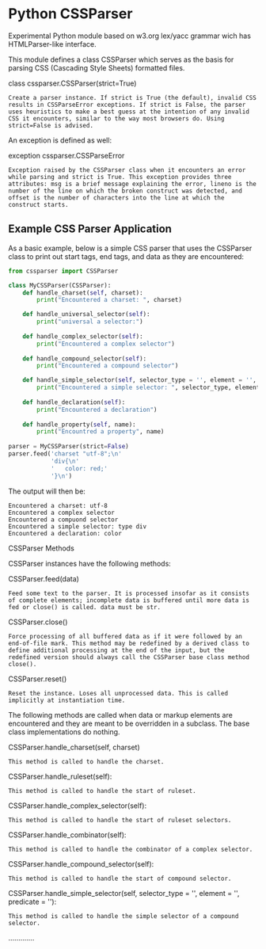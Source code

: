 Python CSSParser
======

Experimental Python module based on w3.org lex/yacc grammar wich has HTMLParser-like interface.

This module defines a class CSSParser which serves as the basis for parsing CSS (Cascading Style Sheets) formatted files.

class cssparser.CSSParser(strict=True)

    Create a parser instance. If strict is True (the default), invalid CSS results in CSSParseError exceptions. If strict is False, the parser uses heuristics to make a best guess at the intention of any invalid CSS it encounters, similar to the way most browsers do. Using strict=False is advised.

An exception is defined as well:

exception cssparser.CSSParseError

    Exception raised by the CSSParser class when it encounters an error while parsing and strict is True. This exception provides three attributes: msg is a brief message explaining the error, lineno is the number of the line on which the broken construct was detected, and offset is the number of characters into the line at which the construct starts.


Example CSS Parser Application
------------------------------

As a basic example, below is a simple CSS parser that uses the CSSParser class to print out start tags, end tags, and data as they are encountered:

```python
from cssparser import CSSParser

class MyCSSParser(CSSParser):
    def handle_charset(self, charset):
        print("Encountered a charset: ", charset)

    def handle_universal_selector(self):
        print("universal a selector:")
    
    def handle_complex_selector(self):
        print("Encountered a complex selector")
        
    def handle_compound_selector(self):
        print("Encountered a compound selector")

    def handle_simple_selector(self, selector_type = '', element = '', predicate = ''):
        print("Encountered a simple selector: ", selector_type, element, predicate)
    
    def handle_declaration(self):
        print("Encountered a declaration")
    
    def handle_property(self, name):
        print("Encountred a property", name)
        
parser = MyCSSParser(strict=False)
parser.feed('charset "utf-8";\n'
            'div{\n'
            '   color: red;'
            '}\n')
```

The output will then be:

```
Encountered a charset: utf-8
Encountered a complex selector
Encountered a compuond selector
Encountered a simple selector: type div
Encountered a declaration: color
```

CSSParser Methods

CSSParser instances have the following methods:


CSSParser.feed(data)

    Feed some text to the parser. It is processed insofar as it consists of complete elements; incomplete data is buffered until more data is fed or close() is called. data must be str.

CSSParser.close()

    Force processing of all buffered data as if it were followed by an end-of-file mark. This method may be redefined by a derived class to define additional processing at the end of the input, but the redefined version should always call the CSSParser base class method close().

CSSParser.reset()

    Reset the instance. Loses all unprocessed data. This is called implicitly at instantiation time.

The following methods are called when data or markup elements are encountered and they are meant to be overridden in a subclass. The base class implementations do nothing.

CSSParser.handle_charset(self, charset)
        
    This method is called to handle the charset.

CSSParser.handle_ruleset(self):

    This method is called to handle the start of ruleset.

CSSParser.handle_complex_selector(self):
    
    This method is called to handle the start of ruleset selectors.

CSSParser.handle_combinator(self):
    
    This method is called to handle the combinator of a complex selector.
            
CSSParser.handle_compound_selector(self):
    
    This method is called to handle the start of compound selector.

CSSParser.handle_simple_selector(self, selector_type = '', element = '', predicate = ''):
    
    This method is called to handle the simple selector of a compound selector.

.............



